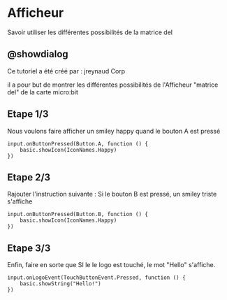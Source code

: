 # Afficheur
Savoir utiliser les différentes possibilités de la matrice del

## @showdialog
Ce tutoriel a été créé par : jreynaud Corp

il a pour but de montrer les différentes possibilités de l'Afficheur "matrice del" de la carte micro:bit

## Etape 1/3

Nous voulons faire afficher un smiley happy quand le bouton A est pressé

```blocks
input.onButtonPressed(Button.A, function () {
    basic.showIcon(IconNames.Happy)
})
```
## Etape 2/3

Rajouter l'instruction suivante : Si le bouton B est pressé, un smiley triste s'affiche

```blocks
input.onButtonPressed(Button.B, function () {
    basic.showIcon(IconNames.Happy)
})
```
## Etape 3/3

Enfin, faire en sorte que SI le le logo est touché, le mot "Hello" s'affiche.

```blocks
input.onLogoEvent(TouchButtonEvent.Pressed, function () {
    basic.showString("Hello!")
})
```
